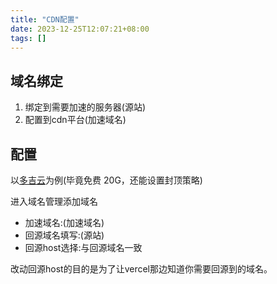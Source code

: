 ```yaml
---
title: "CDN配置"
date: 2023-12-25T12:07:21+08:00
tags: []
---
```

## 域名绑定

1. 绑定到需要加速的服务器(源站)
2. 配置到cdn平台(加速域名)

## 配置

以[多吉云](https://www.dogecloud.com/)为例(毕竟免费 20G，还能设置封顶策略)

进入域名管理添加域名

- 加速域名:(加速域名)
- 回源域名填写:(源站)
- 回源host选择:与回源域名一致

改动回源host的目的是为了让vercel那边知道你需要回源到的域名。
